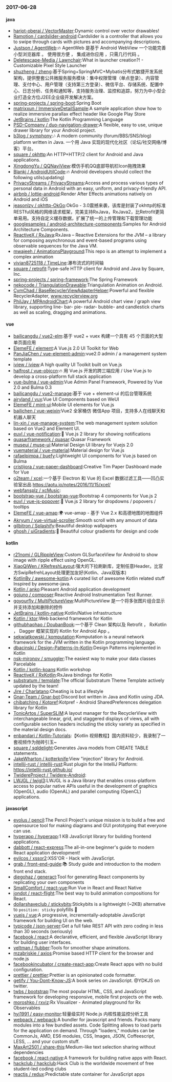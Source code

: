 ### 2017-06-28

#### java
* [harjot-oberai / VectorMaster](https://github.com/harjot-oberai/VectorMaster):Dynamic control over vector drawables!
* [Ramotion / cardslider-android](https://github.com/Ramotion/cardslider-android):Cardslider is a controller that allows you to swipe through cards with pictures and accompanying descriptions.
* [Justson / AgentWeb](https://github.com/Justson/AgentWeb):🔥 AgentWeb 是基于 Android WebView 一个功能完善小型浏览器库 。 使用很方便 ， 集成进你应用 ，只需几行代码 。
* [Deletescape-Media / Lawnchair](https://github.com/Deletescape-Media/Lawnchair):What in launcher creation?! - Customizable Pixel Style Launcher
* [shuzheng / zheng](https://github.com/shuzheng/zheng):基于Spring+SpringMVC+Mybatis分布式敏捷开发系统架构，提供整套公共微服务服务模块：集中权限管理（单点登录）、内容管理、支付中心、用户管理（支持第三方登录）、微信平台、存储系统、配置中心、日志分析、任务和通知等，支持服务治理、监控和追踪，努力为中小型企业打造全方位J2EE企业级开发解决方案。
* [spring-projects / spring-boot](https://github.com/spring-projects/spring-boot):Spring Boot
* [matrixxun / ImmersiveDetailSample](https://github.com/matrixxun/ImmersiveDetailSample):A sample application show how to realize immersive parallax effect header like Google Play Store
* [JetBrains / kotlin](https://github.com/JetBrains/kotlin):The Kotlin Programming Language
* [PSD-Company / duo-navigation-drawer](https://github.com/PSD-Company/duo-navigation-drawer):A flexible, easy to use, unique drawer library for your Android project.
* [b3log / symphony](https://github.com/b3log/symphony):🎶 A modern community (forum/BBS/SNS/blog) platform written in Java. 一个用 Java 实现的现代化社区（论坛/社交网络/博客）平台。
* [square / okhttp](https://github.com/square/okhttp):An HTTP+HTTP/2 client for Android and Java applications.
* [XingdongYu / QQNaviView](https://github.com/XingdongYu/QQNaviView):模仿手机QQ底部导航栏Icon拖拽效果
* [Blankj / AndroidUtilCode](https://github.com/Blankj/AndroidUtilCode):🔥 Android developers should collect the following utils(updating)
* [PrivacyStreams / PrivacyStreams](https://github.com/PrivacyStreams/PrivacyStreams):Access and process various types of personal data in Android with an easy, uniform, and privacy-friendly API.
* [airbnb / lottie-android](https://github.com/airbnb/lottie-android):Render After Effects animations natively on Android and iOS
* [jeasonlzy / okhttp-OkGo](https://github.com/jeasonlzy/okhttp-OkGo):OkGo - 3.0震撼来袭，该库是封装了okhttp的标准RESTful风格的网络请求框架，完美支持RxJava，RxJava2，比Retrofit更简单易用。支持自定义缓存数据，扩展了统一的上传管理和下载管理功能
* [googlesamples / android-architecture-components](https://github.com/googlesamples/android-architecture-components):Samples for Android Architecture Components.
* [ReactiveX / RxJava](https://github.com/ReactiveX/RxJava):RxJava – Reactive Extensions for the JVM – a library for composing asynchronous and event-based programs using observable sequences for the Java VM.
* [mwajeeh / AnimationsPlayground](https://github.com/mwajeeh/AnimationsPlayground):This repo is an attempt to implement a complex animation
* [vivian8725118 / TimeLine](https://github.com/vivian8725118/TimeLine):瀑布流式的时间轴
* [square / retrofit](https://github.com/square/retrofit):Type-safe HTTP client for Android and Java by Square, Inc.
* [spring-projects / spring-framework](https://github.com/spring-projects/spring-framework):The Spring Framework
* [nekocode / TriangulationDrawable](https://github.com/nekocode/TriangulationDrawable):Triangulation Animation on Android.
* [CymChad / BaseRecyclerViewAdapterHelper](https://github.com/CymChad/BaseRecyclerViewAdapterHelper):Powerful and flexible RecyclerAdapter, www.recyclerview.org
* [PhilJay / MPAndroidChart](https://github.com/PhilJay/MPAndroidChart):A powerful Android chart view / graph view library, supporting line- bar- pie- radar- bubble- and candlestick charts as well as scaling, dragging and animations.

#### vue
* [bailicangdu / vue2-elm](https://github.com/bailicangdu/vue2-elm):基于 vue2 + vuex 构建一个具有 45 个页面的大型单页面应用
* [ElemeFE / element](https://github.com/ElemeFE/element):A Vue.js 2.0 UI Toolkit for Web
* [PanJiaChen / vue-element-admin](https://github.com/PanJiaChen/vue-element-admin):vue2.0 admin / a management system template
* [iview / iview](https://github.com/iview/iview):A high quality UI Toolkit built on Vue.js
* [halfrost / vue-objccn](https://github.com/halfrost/vue-objccn):🔥 用 Vue.js 开发的跨三端应用 / Use Vue.js to develop a cross-platform full stack application
* [vue-bulma / vue-admin](https://github.com/vue-bulma/vue-admin):Vue Admin Panel Framework, Powered by Vue 2.0 and Bulma 0.3
* [bailicangdu / vue2-manage](https://github.com/bailicangdu/vue2-manage):基于 vue + element-ui 的后台管理系统
* [airyland / vux](https://github.com/airyland/vux):Vue UI Components based on WeUI
* [ElemeFE / mint-ui](https://github.com/ElemeFE/mint-ui):Mobile UI elements for Vue.js
* [bailichen / vue-weixin](https://github.com/bailichen/vue-weixin):Vue2 全家桶仿 微信App 项目，支持多人在线聊天和机器人聊天
* [lin-xin / vue-manage-system](https://github.com/lin-xin/vue-manage-system):The web management system solution based on Vue2 and Element UI.
* [euvl / vue-notification](https://github.com/euvl/vue-notification):🍦 Vue.js 2 library for showing notifications
* [quasarframework / quasar](https://github.com/quasarframework/quasar):Quasar Framework
* [museui / muse-ui](https://github.com/museui/muse-ui):Material Design UI library for Vuejs 2.0
* [vuematerial / vue-material](https://github.com/vuematerial/vue-material):Material design for Vue.js
* [rafaelpimpa / buefy](https://github.com/rafaelpimpa/buefy):Lightweight UI components for Vue.js based on Bulma
* [cristijora / vue-paper-dashboard](https://github.com/cristijora/vue-paper-dashboard):Creative Tim Paper Dashboard made for Vue
* [o2team / xcel](https://github.com/o2team/xcel):一个基于 Electron 和 Vue 的 Excel 数据过滤工具——凹凸实验室出品 https://aotu.io/notes/2016/11/15/xcel/
* [webfansplz / xcMusic](https://github.com/webfansplz/xcMusic):
* [bootstrap-vue / bootstrap-vue](https://github.com/bootstrap-vue/bootstrap-vue):Bootstrap 4 components for Vue.js 2
* [euvl / vue-js-popover](https://github.com/euvl/vue-js-popover):🍡 Vue.js 2 library for dropdowns / popovers / tooltips
* [ElemeFE / vue-amap](https://github.com/ElemeFE/vue-amap):🌍 vue-amap - 基于 Vue 2.x 和高德地图的地图组件
* [Akryum / vue-virtual-scroller](https://github.com/Akryum/vue-virtual-scroller):Smooth scroll with any amount of data
* [gilbitron / Splashify](https://github.com/gilbitron/Splashify):Beautiful desktop wallpapers
* [ghosh / uiGradients](https://github.com/ghosh/uiGradients):🔵 Beautiful colour gradients for design and code

#### kotlin
* [r21nomi / GLRippleView](https://github.com/r21nomi/GLRippleView):Custom GLSurfaceView for Android to show image with ripple effect using OpenGL.
* [XiaoQiWen / KRefreshLayout](https://github.com/XiaoQiWen/KRefreshLayout):强大的下拉刷新库，定制任意Header。比官方SwipRefrehLayout处理更加友好(Kotlin、Java双版本)
* [KotlinBy / awesome-kotlin](https://github.com/KotlinBy/awesome-kotlin):A curated list of awesome Kotlin related stuff Inspired by awesome-java.
* [Kotlin / anko](https://github.com/Kotlin/anko):Pleasant Android application development
* [gojuno / composer](https://github.com/gojuno/composer):Reactive Android Instrumentation Test Runner.
* [goyourfly / MultiPictureView](https://github.com/goyourfly/MultiPictureView):MultiPictureView 是一个将多张图片组合显示并支持添加和删除的控件
* [JetBrains / kotlin-native](https://github.com/JetBrains/kotlin-native):Kotlin/Native infrastructure
* [Kotlin / ktor](https://github.com/Kotlin/ktor):Web backend framework for Kotlin
* [githubhaohao / DoubanBook](https://github.com/githubhaohao/DoubanBook):一个基于 Clean 架构以及 Retrofit ， RxKotlin ， Dagger 框架实现的 Kotlin for Android App 。
* [sekwiatkowski / komputation](https://github.com/sekwiatkowski/komputation):Komputation is a neural network framework for the JVM written in the Kotlin programming language.
* [dbacinski / Design-Patterns-In-Kotlin](https://github.com/dbacinski/Design-Patterns-In-Kotlin):Design Patterns implemented in Kotlin
* [nsk-mironov / smuggler](https://github.com/nsk-mironov/smuggler):The easiest way to make your data classes Parcelable
* [Kotlin / kotlin-koans](https://github.com/Kotlin/kotlin-koans):Kotlin workshop
* [ReactiveX / RxKotlin](https://github.com/ReactiveX/RxKotlin):RxJava bindings for Kotlin
* [substratum / template](https://github.com/substratum/template):The official Substratum Theme Template actively updated by the team!
* [Jire / Charlatano](https://github.com/Jire/Charlatano):Cheating is but a lifestyle
* [Gnar-Team / Gnar-bot](https://github.com/Gnar-Team/Gnar-bot):Discord bot written in Java and Kotlin using JDA.
* [chibatching / Kotpref](https://github.com/chibatching/Kotpref):Kotpref - Android SharedPreferences delegation library for Kotlin
* [TonicArtos / SuperSLiM](https://github.com/TonicArtos/SuperSLiM):A layout manager for the RecyclerView with interchangeable linear, grid, and staggered displays of views, all with configurable section headers including the sticky variety as specified in the material design docs.
* [enbandari / Kotlin-Tutorials](https://github.com/enbandari/Kotlin-Tutorials):【Kotlin 视频教程】国内资料较少，我录制了一套视频作为抛砖引玉~
* [square / sqldelight](https://github.com/square/sqldelight):Generates Java models from CREATE TABLE statements.
* [JakeWharton / kotterknife](https://github.com/JakeWharton/kotterknife):View "injection" library for Android.
* [intellij-rust / intellij-rust](https://github.com/intellij-rust/intellij-rust):Rust plugin for the IntelliJ Platform: https://intellij-rust.github.io/
* [TwidereProject / Twidere-Android](https://github.com/TwidereProject/Twidere-Android):
* [LWJGL / lwjgl3](https://github.com/LWJGL/lwjgl3):LWJGL is a Java library that enables cross-platform access to popular native APIs useful in the development of graphics (OpenGL), audio (OpenAL) and parallel computing (OpenCL) applications.

#### javascript
* [evolus / pencil](https://github.com/evolus/pencil):The Pencil Project's unique mission is to build a free and opensource tool for making diagrams and GUI prototyping that everyone can use.
* [hyperapp / hyperapp](https://github.com/hyperapp/hyperapp):1 KB JavaScript library for building frontend applications.
* [dabbott / react-express](https://github.com/dabbott/react-express):The all-in-one beginner's guide to modern React application development!
* [evilcos / xssor2](https://github.com/evilcos/xssor2):XSS'OR - Hack with JavaScript.
* [grab / front-end-guide](https://github.com/grab/front-end-guide):📚 Study guide and introduction to the modern front end stack.
* [diegohaz / generact](https://github.com/diegohaz/generact):Tool for generating React components by replicating your own components
* [SmallComfort / react-vue](https://github.com/SmallComfort/react-vue):Run Vue in React and React Native
* [jondot / react-flight](https://github.com/jondot/react-flight):The best way to build animation compositions for React.
* [dollarshaveclub / stickybits](https://github.com/dollarshaveclub/stickybits):Stickybits is a lightweight (~2KB) alternative to `position: sticky` polyfills 🍬
* [vuejs / vue](https://github.com/vuejs/vue):A progressive, incrementally-adoptable JavaScript framework for building UI on the web.
* [typicode / json-server](https://github.com/typicode/json-server):Get a full fake REST API with zero coding in less than 30 seconds (seriously)
* [facebook / react](https://github.com/facebook/react):A declarative, efficient, and flexible JavaScript library for building user interfaces.
* [veltman / flubber](https://github.com/veltman/flubber):Tools for smoother shape animations.
* [mzabriskie / axios](https://github.com/mzabriskie/axios):Promise based HTTP client for the browser and node.js
* [facebookincubator / create-react-app](https://github.com/facebookincubator/create-react-app):Create React apps with no build configuration.
* [prettier / prettier](https://github.com/prettier/prettier):Prettier is an opinionated code formatter.
* [getify / You-Dont-Know-JS](https://github.com/getify/You-Dont-Know-JS):A book series on JavaScript. @YDKJS on twitter.
* [twbs / bootstrap](https://github.com/twbs/bootstrap):The most popular HTML, CSS, and JavaScript framework for developing responsive, mobile first projects on the web.
* [moroshko / rxviz](https://github.com/moroshko/rxviz):Rx Visualizer - Animated playground for Rx Observables
* [hyj1991 / easy-monitor](https://github.com/hyj1991/easy-monitor):轻量级实时 Node.js 内核性能监控分析工具
* [webpack / webpack](https://github.com/webpack/webpack):A bundler for javascript and friends. Packs many modules into a few bundled assets. Code Splitting allows to load parts for the application on demand. Through "loaders," modules can be CommonJs, AMD, ES6 modules, CSS, Images, JSON, Coffeescript, LESS, ... and your custom stuff.
* [MaxArt2501 / share-this](https://github.com/MaxArt2501/share-this):Medium-like text selection sharing without dependencies
* [facebook / react-native](https://github.com/facebook/react-native):A framework for building native apps with React.
* [hackclub / hackclub](https://github.com/hackclub/hackclub):Hack Club is the worldwide movement of free student-led coding clubs
* [reactjs / redux](https://github.com/reactjs/redux):Predictable state container for JavaScript apps
